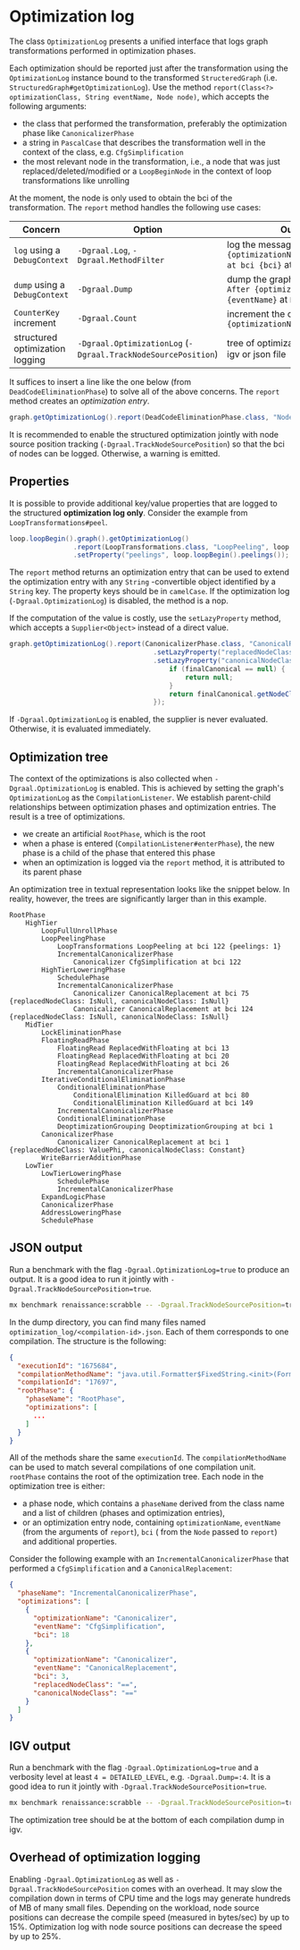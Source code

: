 # Optimization log

The class `OptimizationLog` presents a unified interface that logs graph transformations performed in optimization
phases.

Each optimization should be reported just after the transformation using the `OptimizationLog` instance bound to the
transformed `StructeredGraph` (i.e. `StructuredGraph#getOptimizationLog`). Use the
method `report(Class<?> optimizationClass, String eventName, Node node)`, which accepts the following arguments:
- the class that performed the transformation, preferably the optimization phase like `CanonicalizerPhase`
- a string in `PascalCase` that describes the transformation well in the context of the class, e.g. `CfgSimplification`
- the most relevant node in the transformation, i.e., a node that was just replaced/deleted/modified or
  a `LoopBeginNode` in the context of loop transformations like unrolling

At the moment, the node is only used to obtain the bci of the transformation. The `report` method handles the following
use cases:

| Concern                              | Option                                 | Output                                                                                      |
|--------------------------------------|----------------------------------------|---------------------------------------------------------------------------------------------|
| `log` using a `DebugContext`         | `-Dgraal.Log`, `-Dgraal.MethodFilter`  | log the message `Performed {optimizationName} {eventName} at bci {bci}` at `BASIC_LEVEL`    |
| `dump` using a `DebugContext`        | `-Dgraal.Dump`                         | dump the graph with the caption `After {optimizationName} {eventName}` at `DETAILED_LEVEL`  |
| `CounterKey` increment               | `-Dgraal.Count`                        | increment the counter `{optimizationName}_{eventName}`                                      |
| structured optimization logging      | `-Dgraal.OptimizationLog` (`-Dgraal.TrackNodeSourcePosition`) | tree of optimizations dumped to igv or json file                     |

It suffices to insert a line like the one below (from `DeadCodeEliminationPhase`) to solve all of the above concerns.
The `report` method creates an *optimization entry*.

```java
graph.getOptimizationLog().report(DeadCodeEliminationPhase.class, "NodeRemoved", node);
```

It is recommended to enable the structured optimization jointly with node source position
tracking (`-Dgraal.TrackNodeSourcePosition`) so that the bci of nodes can be logged. Otherwise, a warning is emitted.

## Properties

It is possible to provide additional key/value properties that are logged to the structured **optimization log only**.
Consider the example from `LoopTransformations#peel`.

```java
loop.loopBegin().graph().getOptimizationLog()
                .report(LoopTransformations.class, "LoopPeeling", loop.loopBegin())
                .setProperty("peelings", loop.loopBegin().peelings());
```

The `report` method returns an optimization entry that can be used to extend the optimization entry with any `String`
-convertible object identified by a `String` key. The property keys should be in `camelCase`. If the optimization
log (`-Dgraal.OptimizationLog`) is disabled, the method is a nop.

If the computation of the value is costly, use the `setLazyProperty` method, which accepts a `Supplier<Object>` instead
of a direct value.

```java
graph.getOptimizationLog().report(CanonicalizerPhase.class, "CanonicalReplacement", node)
                                    .setLazyProperty("replacedNodeClass", nodeClass::shortName)
                                    .setLazyProperty("canonicalNodeClass", () -> {
                                        if (finalCanonical == null) {
                                            return null;
                                        }
                                        return finalCanonical.getNodeClass().shortName();
                                    });
```

If `-Dgraal.OptimizationLog` is enabled, the supplier is never evaluated. Otherwise, it is evaluated immediately.

## Optimization tree

The context of the optimizations is also collected when `-Dgraal.OptimizationLog` is enabled. This is achieved by
setting the graph's `OptimizationLog` as the `CompilationListener`. We establish parent-child relationships between
optimization phases and optimization entries. The result is a tree of optimizations.

- we create an artificial `RootPhase`, which is the root
- when a phase is entered (`CompilationListener#enterPhase`), the new phase is a child of the phase that entered this phase
- when an optimization is logged via the `report` method, it is attributed to its parent phase

An optimization tree in textual representation looks like the snippet below. In reality, however, the trees are
significantly larger than in this example.

```
RootPhase
    HighTier
        LoopFullUnrollPhase
        LoopPeelingPhase
            LoopTransformations LoopPeeling at bci 122 {peelings: 1}
            IncrementalCanonicalizerPhase
                Canonicalizer CfgSimplification at bci 122
        HighTierLoweringPhase
            SchedulePhase
            IncrementalCanonicalizerPhase
                Canonicalizer CanonicalReplacement at bci 75 {replacedNodeClass: IsNull, canonicalNodeClass: IsNull}
                Canonicalizer CanonicalReplacement at bci 124 {replacedNodeClass: IsNull, canonicalNodeClass: IsNull}
    MidTier
        LockEliminationPhase
        FloatingReadPhase
            FloatingRead ReplacedWithFloating at bci 13
            FloatingRead ReplacedWithFloating at bci 20
            FloatingRead ReplacedWithFloating at bci 26
            IncrementalCanonicalizerPhase
        IterativeConditionalEliminationPhase
            ConditionalEliminationPhase
                ConditionalElimination KilledGuard at bci 80
                ConditionalElimination KilledGuard at bci 149
            IncrementalCanonicalizerPhase
            ConditionalEliminationPhase
            DeoptimizationGrouping DeoptimizationGrouping at bci 1
        CanonicalizerPhase
            Canonicalizer CanonicalReplacement at bci 1 {replacedNodeClass: ValuePhi, canonicalNodeClass: Constant}
        WriteBarrierAdditionPhase
    LowTier
        LowTierLoweringPhase
            SchedulePhase
            IncrementalCanonicalizerPhase
        ExpandLogicPhase
        CanonicalizerPhase
        AddressLoweringPhase
        SchedulePhase
```

## JSON output

Run a benchmark with the flag `-Dgraal.OptimizationLog=true` to produce an output. It is a good idea to run it jointly
with `-Dgraal.TrackNodeSourcePosition=true`.

```sh
mx benchmark renaissance:scrabble -- -Dgraal.TrackNodeSourcePosition=true -Dgraal.OptimizationLog=true -Dgraal.DumpPath=/tmp/dump
```

In the dump directory, you can find many files named `optimization_log/<compilation-id>.json`. Each of them corresponds
to one compilation. The structure is the following:

```json
{
  "executionId": "1675684",
  "compilationMethodName": "java.util.Formatter$FixedString.<init>(Formatter, String, int, int)",
  "compilationId": "17697",
  "rootPhase": {
    "phaseName": "RootPhase",
    "optimizations": [
      ...
    ]
  }
}
```

All of the methods share the same `executionId`. The `compilationMethodName` can be used to match several compilations
of one compilation unit. `rootPhase` contains the root of the optimization tree. Each node in the optimization tree is
either:

- a phase node, which contains a `phaseName` derived from the class name and a list of children (phases and optimization
  entries),
- or an optimization entry node, containing `optimizationName`, `eventName` (from the arguments of `report`), `bci` (
  from the `Node` passed to `report`) and additional properties.

Consider the following example with an `IncrementalCanonicalizerPhase` that performed a `CfgSimplification` and
a `CanonicalReplacement`:

```json
{
  "phaseName": "IncrementalCanonicalizerPhase",
  "optimizations": [
    {
      "optimizationName": "Canonicalizer",
      "eventName": "CfgSimplification",
      "bci": 18
    },
    {
      "optimizationName": "Canonicalizer",
      "eventName": "CanonicalReplacement",
      "bci": 3,
      "replacedNodeClass": "==",
      "canonicalNodeClass": "=="
    }
  ]
}
```

## IGV output

Run a benchmark with the flag `-Dgraal.OptimizationLog=true` and a verbosity level at least `4 = DETAILED_LEVEL`,
e.g. `-Dgraal.Dump=:4`. It is a good idea to run it jointly with `-Dgraal.TrackNodeSourcePosition=true`.

```sh
mx benchmark renaissance:scrabble -- -Dgraal.TrackNodeSourcePosition=true -Dgraal.OptimizationLog=true -Dgraal.Dump=:4 -Dgraal.PrintGraph=Network
```

The optimization tree should be at the bottom of each compilation dump in igv.

## Overhead of optimization logging

Enabling `-Dgraal.OptimizationLog` as well as `-Dgraal.TrackNodeSourcePosition` comes with an overhead. It may slow the
compilation down in terms of CPU time and the logs may generate hundreds of MB of many small files. Depending on the
workload, node source positions can decrease the compile speed (measured in bytes/sec) by up to 15%. Optimization log
with node source positions can decrease the speed by up to 25%.

